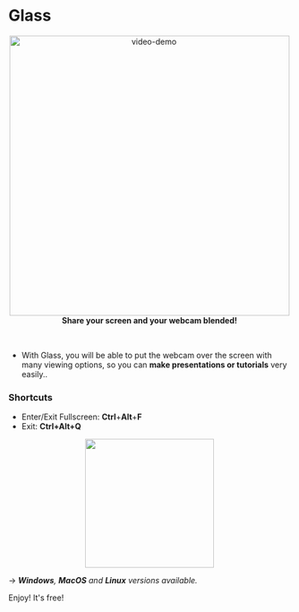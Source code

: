 # Glass

<p align="center">
	<img src="https://s7.gifyu.com/images/output77591528be0f4ccb.gif" alt="video-demo" width="500">
	</br>
	<strong align="center">Share your screen and your webcam blended!</strong>
</p>

<br>

- With Glass, you will be able to put the webcam over the screen with many viewing options, so you can **make presentations or tutorials** very easily..

### Shortcuts
- Enter/Exit Fullscreen: **Ctrl**+**Alt**+**F**
- Exit: **Ctrl+Alt+Q**

<p align="center"><a href="http://glass.surge.sh"><img src="https://i.imgur.com/LKSKpt3.png" width="230" /></a></p>

→ ***Windows**, **MacOS** and **Linux** versions available.*

Enjoy! It's free!
